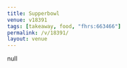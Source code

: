 ```yaml
---
title: Supperbowl
venue: v18391
tags: [takeaway, food, "fhrs:663466"]
permalink: /v/18391/
layout: venue
---
```

null